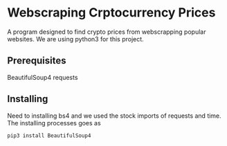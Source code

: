 # Webscraping Crptocurrency Prices

A program designed to find crypto prices from webscrapping popular websites. We are using python3 for this project.

## Prerequisites

BeautifulSoup4 
requests

## Installing 

Need to installing bs4 and we used the stock imports of requests and time.
The installing processes goes as
```
pip3 install BeautifulSoup4 
```
